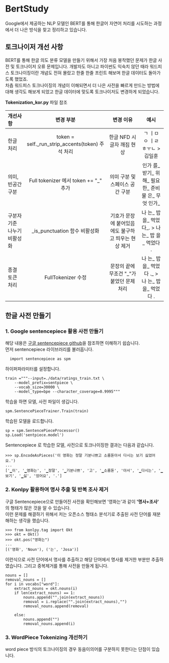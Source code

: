 # BertStudy
Google에서 제공하는 NLP 모델인 BERT를 통해 한글어 자연어 처리를 시도하는 과정에서 더 나은 방식을 찾고 정리하고 있습니다.



## 토크나이저 개선 사항
BERT를 통해 한글 의도 분류 모델을 만들기 위해서 가장 처음 봉착했던 문제가 한글 사전 및 토크나이저 오류 문제입니다.
개발자도 아니고 파이썬도 익숙치 않던 때라 워드피스 토크나이징이란 개념도 전혀 몰랐고 한줄 한줄 프린트 해보며 한글 데이터도 돌아가도록 했었죠.   
차츰 워드피스 토크나이징의 개념이 이해되면서 더 나은 사전을 빠르게 만드는 방법에 대해 생각도 해보게 되었고 한글 데이터에 맞도록 토크나이저도 변경하게 되었습니다.

**Tokenization_kor.py** 파일 참조

|개선사항|변경 부분|변경 이유|예시|
|:-----|:---:|:---:|:---:|
|한글 처리|token = self._run_strip_accents(token) 주석 처리|한글 NFD 시 글자 깨짐 현상|ㄱ ㅣㅁ ㅇ ㅣㄹ ㅎㅜㄴ > 김일훈|
|의미, 빈공간 구분| Full tokenizer 에서 token += "_" 추가 |의미 구분 및 스페이스 공간 구분|인가 를_ 받기_ 위해_ 필요한_ 준비물 은_ 무엇 인가_|
|구분자 기준 나누기 비활성화|_is_punctuation 함수 비활성화|기호가 문장에 붙어있음에도 불구하고 띄우는 현상 제거|나 는_ 밥 을_ 먹었다_. > 나 는_ 밥 을_ 먹었다 .|
|종결 토큰 처리|FullTokenizer 수정|문장의 끝에 무조건 "\_"가 붙었던 문제 처리|나 는_ 밥 을_ 먹었다 ._  > 나 는_ 밥 을_ 먹었다 .|


## 한글 사전 만들기
### 1. Google sentencepiece 활용 사전 만들기

해당 내용은 [구글 sentencepiece github](https://github.com/google/sentencepiece)을 참조하면 이해하기 쉽습니다.   
먼저 sentencepiece 라이브러리를 불러옵니다.
```
  import sentencepiece as spm
```
하이퍼파라미터를 설정합니다.
```
train ="""--input=./data/ratings_train.txt \
    --model_prefix=sentpiece \
    --vocab_size=30000 \
    --model_type=bpe --character_coverage=0.9995"""
```
학습을 하면 모델, 사전 파일이 생깁니다.
```
spm.SentencePieceTrainer.Train(train)
```

학습된 모델을 로드합니다.
```
sp = spm.SentencePieceProcessor()
sp.Load('sentpiece.model')
```
Sentencepiece 로 학습한 모델, 사전으로 토크나이징한 결과는 다음과 같습니다.
```
>>> sp.EncodeAsPieces('이 영화는 정말 기분나쁘고 소름돋아서 다시는 보기 싫었어요.')
...
['▁이', '▁영화는', '▁정말', '▁기분나쁘', '고', '▁소름돋', '아서', '▁다시는', '▁보기', '▁싫', '었어요', '.']
```
### 2. Konlpy 활용하여 명사 추출 및 반복 조사 제거
구글 Sentencepiece으로 만들어진 사전을 확인해보면 '영화는'과 같이 **'명사+조사'** 의 형태가 많은 것을 알 수 있습니다.    
이런 문제를 해결하기 위해서 저는 오픈소스 형태소 분석기로 추출된 사전 단어를 재분해하는 생각을 했습니다. 

```
>>> from konlpy.tag import Okt
>>> okt = Okt()
>>> okt.pos("영화는")
...
[('영화', 'Noun'), ('는', 'Josa')]
```

이런식으로 사전 단어에서 명사를 추출하고 해당 단어에서 명사를 제거한 부분만 추출하였습니다. 그리고 중복제거를 통해 사전을 만들게 됩니다.
```
nouns = []
removal_nouns = []
for i in vocabs["word"]:
    extract_nouns = okt.nouns(i)
    if len(extract_nouns) == 1:
        nouns.append("".join(extract_nouns))           
        removal = i.replace("".join(extract_nouns),"") 
        removal_nouns.append(removal)
        
    else:
        nouns.append("")
        removal_nouns.append(i)  
```

### 3. WordPiece Tokenizing 개선하기
word piece 방식의 토크나이징의 경우 동음이의어를 구분하지 못한다는 단점이 있습니다.

